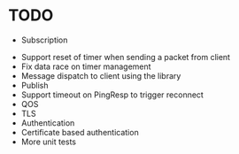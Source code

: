 # TODO

+ Subscription
- Support reset of timer when sending a packet from client
- Fix data race on timer management
- Message dispatch to client using the library
- Publish
- Support timeout on PingResp to trigger reconnect
- QOS
- TLS
- Authentication
- Certificate based authentication
- More unit tests
